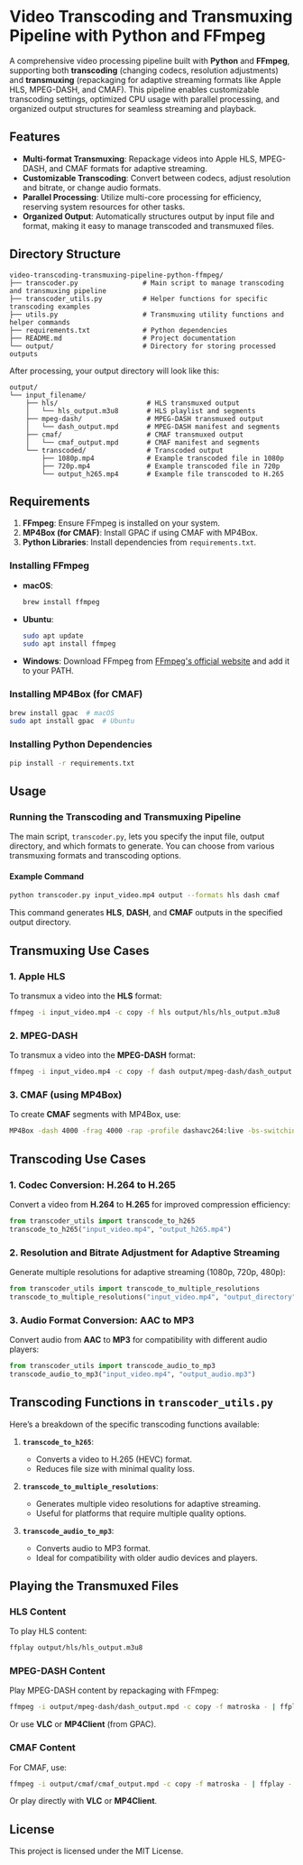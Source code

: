 # Video Transcoding and Transmuxing Pipeline with Python and FFmpeg

A comprehensive video processing pipeline built with **Python** and **FFmpeg**, supporting both **transcoding** (changing codecs, resolution adjustments) and **transmuxing** (repackaging for adaptive streaming formats like Apple HLS, MPEG-DASH, and CMAF). This pipeline enables customizable transcoding settings, optimized CPU usage with parallel processing, and organized output structures for seamless streaming and playback.

## Features

- **Multi-format Transmuxing**: Repackage videos into Apple HLS, MPEG-DASH, and CMAF formats for adaptive streaming.
- **Customizable Transcoding**: Convert between codecs, adjust resolution and bitrate, or change audio formats.
- **Parallel Processing**: Utilize multi-core processing for efficiency, reserving system resources for other tasks.
- **Organized Output**: Automatically structures output by input file and format, making it easy to manage transcoded and transmuxed files.

## Directory Structure

```
video-transcoding-transmuxing-pipeline-python-ffmpeg/
├── transcoder.py                # Main script to manage transcoding and transmuxing pipeline
├── transcoder_utils.py          # Helper functions for specific transcoding examples
├── utils.py                     # Transmuxing utility functions and helper commands
├── requirements.txt             # Python dependencies
├── README.md                    # Project documentation
└── output/                      # Directory for storing processed outputs
```

After processing, your output directory will look like this:

```
output/
└── input_filename/
    ├── hls/                      # HLS transmuxed output
    │   └── hls_output.m3u8       # HLS playlist and segments
    ├── mpeg-dash/                # MPEG-DASH transmuxed output
    │   └── dash_output.mpd       # MPEG-DASH manifest and segments
    ├── cmaf/                     # CMAF transmuxed output
    │   └── cmaf_output.mpd       # CMAF manifest and segments
    └── transcoded/               # Transcoded output
        ├── 1080p.mp4             # Example transcoded file in 1080p
        ├── 720p.mp4              # Example transcoded file in 720p
        └── output_h265.mp4       # Example file transcoded to H.265
```

## Requirements

1. **FFmpeg**: Ensure FFmpeg is installed on your system.
2. **MP4Box (for CMAF)**: Install GPAC if using CMAF with MP4Box.
3. **Python Libraries**: Install dependencies from `requirements.txt`.

### Installing FFmpeg

- **macOS**:
  ```bash
  brew install ffmpeg
  ```

- **Ubuntu**:
  ```bash
  sudo apt update
  sudo apt install ffmpeg
  ```

- **Windows**:
  Download FFmpeg from [FFmpeg's official website](https://ffmpeg.org/download.html) and add it to your PATH.

### Installing MP4Box (for CMAF)

```bash
brew install gpac  # macOS
sudo apt install gpac  # Ubuntu
```

### Installing Python Dependencies

```bash
pip install -r requirements.txt
```

## Usage

### Running the Transcoding and Transmuxing Pipeline

The main script, `transcoder.py`, lets you specify the input file, output directory, and which formats to generate. You can choose from various transmuxing formats and transcoding options.

#### Example Command

```bash
python transcoder.py input_video.mp4 output --formats hls dash cmaf
```

This command generates **HLS**, **DASH**, and **CMAF** outputs in the specified output directory.

## Transmuxing Use Cases

### 1. Apple HLS

To transmux a video into the **HLS** format:

```bash
ffmpeg -i input_video.mp4 -c copy -f hls output/hls/hls_output.m3u8
```

### 2. MPEG-DASH

To transmux a video into the **MPEG-DASH** format:

```bash
ffmpeg -i input_video.mp4 -c copy -f dash output/mpeg-dash/dash_output.mpd
```

### 3. CMAF (using MP4Box)

To create **CMAF** segments with MP4Box, use:

```bash
MP4Box -dash 4000 -frag 4000 -rap -profile dashavc264:live -bs-switching no -single-file -out output/cmaf/cmaf_output.mpd input_video.mp4
```

## Transcoding Use Cases

### 1. Codec Conversion: H.264 to H.265

Convert a video from **H.264** to **H.265** for improved compression efficiency:

```python
from transcoder_utils import transcode_to_h265
transcode_to_h265("input_video.mp4", "output_h265.mp4")
```

### 2. Resolution and Bitrate Adjustment for Adaptive Streaming

Generate multiple resolutions for adaptive streaming (1080p, 720p, 480p):

```python
from transcoder_utils import transcode_to_multiple_resolutions
transcode_to_multiple_resolutions("input_video.mp4", "output_directory")
```

### 3. Audio Format Conversion: AAC to MP3

Convert audio from **AAC** to **MP3** for compatibility with different audio players:

```python
from transcoder_utils import transcode_audio_to_mp3
transcode_audio_to_mp3("input_video.mp4", "output_audio.mp3")
```

## Transcoding Functions in `transcoder_utils.py`

Here’s a breakdown of the specific transcoding functions available:

1. **`transcode_to_h265`**:
   - Converts a video to H.265 (HEVC) format.
   - Reduces file size with minimal quality loss.

2. **`transcode_to_multiple_resolutions`**:
   - Generates multiple video resolutions for adaptive streaming.
   - Useful for platforms that require multiple quality options.

3. **`transcode_audio_to_mp3`**:
   - Converts audio to MP3 format.
   - Ideal for compatibility with older audio devices and players.

## Playing the Transmuxed Files

### HLS Content

To play HLS content:

```bash
ffplay output/hls/hls_output.m3u8
```

### MPEG-DASH Content

Play MPEG-DASH content by repackaging with FFmpeg:

```bash
ffmpeg -i output/mpeg-dash/dash_output.mpd -c copy -f matroska - | ffplay -
```

Or use **VLC** or **MP4Client** (from GPAC).

### CMAF Content

For CMAF, use:

```bash
ffmpeg -i output/cmaf/cmaf_output.mpd -c copy -f matroska - | ffplay -
```

Or play directly with **VLC** or **MP4Client**.

## License

This project is licensed under the MIT License.
